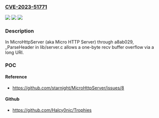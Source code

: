 ### [CVE-2023-51771](https://cve.mitre.org/cgi-bin/cvename.cgi?name=CVE-2023-51771)
![](https://img.shields.io/static/v1?label=Product&message=n%2Fa&color=blue)
![](https://img.shields.io/static/v1?label=Version&message=n%2Fa&color=blue)
![](https://img.shields.io/static/v1?label=Vulnerability&message=n%2Fa&color=brighgreen)

### Description

In MicroHttpServer (aka Micro HTTP Server) through a8ab029, _ParseHeader in lib/server.c allows a one-byte recv buffer overflow via a long URI.

### POC

#### Reference
- https://github.com/starnight/MicroHttpServer/issues/8

#### Github
- https://github.com/Halcy0nic/Trophies

